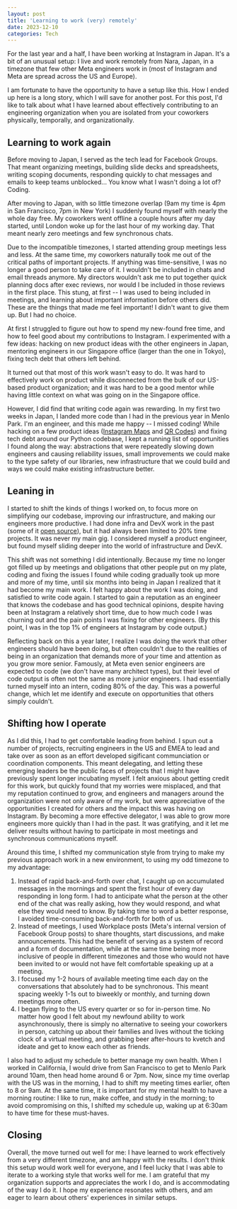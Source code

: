 ```yaml
---
layout: post
title: 'Learning to work (very) remotely'
date: 2023-12-10
categories: Tech
---
```


For the last year and a half, I have been working at Instagram in Japan. It's a bit of an unusual setup: I live and work remotely from Nara, Japan, in a timezone that few other Meta engineers work in (most of Instagram and Meta are spread across the US and Europe).

I am fortunate to have the opportunity to have a setup like this. How I ended up here is a long story, which I will save for another post. For this post, I'd like to talk about what I have learned about effectively contributing to an engineering organization when you are isolated from your coworkers physically, temporally, and organizationally.

## Learning to work again

Before moving to Japan, I served as the tech lead for Facebook Groups. That meant organizing meetings, building slide decks and spreadsheets, writing scoping documents, responding quickly to chat messages and emails to keep teams unblocked... You know what I wasn't doing a lot of? Coding.

After moving to Japan, with so little timezone overlap (9am my time is 4pm in San Francisco, 7pm in New York) I suddenly found myself with nearly the whole day free. My coworkers went offline a couple hours after my day started, until London woke up for the last hour of my working day. That meant nearly zero meetings and few synchronous chats.

Due to the incompatible timezones, I started attending group meetings less and less. At the same time, my coworkers naturally took me out of the critical paths of important projects. If anything was time-sensitive, I was no longer a good person to take care of it. I wouldn't be included in chats and email threads anymore. My directors wouldn't ask me to put together quick planning docs after exec reviews, nor would I be included in those reviews in the first place. This stung, at first -- I was used to being included in meetings, and learning about important information before others did. These are the things that made me feel important! I didn't want to give them up. But I had no choice.

At first I struggled to figure out how to spend my new-found free time, and how to feel good about my contributions to Instagram. I experimented with a few ideas: hacking on new product ideas with the other engineers in Japan, mentoring engineers in our Singapore office (larger than the one in Tokyo), fixing tech debt that others left behind.

It turned out that most of this work wasn't easy to do. It was hard to effectively work on product while disconnected from the bulk of our US-based product organization; and it was hard to be a good mentor while having little context on what was going on in the Singapore office.

However, I did find that writing code again was rewarding. In my first two weeks in Japan, I landed more code than I had in the previous year in Menlo Park. I'm an engineer, and this made me happy -- I missed coding! While hacking on a few product ideas ([Instagram Maps](https://techcrunch.com/2022/07/19/instagram-new-searchable-map-experience/) and [QR Codes](https://mashable.com/article/qr-code-instagram)) and fixing tech debt around our Python codebase, I kept a running list of opportunities I found along the way: abstractions that were repeatedly slowing down engineers and causing reliability issues, small improvements we could make to the type safety of our libraries, new infrastructure that we could build and ways we could make existing infrastructure better.

## Leaning in

I started to shift the kinds of things I worked on, to focus more on simplifying our codebase, improving our infrastructure, and making our engineers more productive. I had done infra and DevX work in the past (some of it [open source](https://github.com/bcherny)), but it had always been limited to 20% time projects. It was never my main gig. I considered myself a product engineer, but found myself sliding deeper into the world of infrastructure and DevX.

This shift was not something I did intentionally. Because my time no longer got filled up by meetings and obligations that other people put on my plate, coding and fixing the issues I found while coding gradually took up more and more of my time, until six months into being in Japan I realized that it had become my main work. I felt happy about the work I was doing, and satisfied to write code again. I started to gain a reputation as an engineer that knows the codebase and has good technical opinions, despite having been at Instagram a relatively short time, due to how much code I was churning out and the pain points I was fixing for other engineers. (By this point, I was in the top 1% of engineers at Instagram by code output.)

Reflecting back on this a year later, I realize I was doing the work that other engineers should have been doing, but often couldn't due to the realities of being in an organization that demands more of your time and attention as you grow more senior. Famously, at Meta even senior engineers are expected to code (we don't have many architect types), but their level of code output is often not the same as more junior engineers. I had essentially turned myself into an intern, coding 80% of the day. This was a powerful change, which let me identify and execute on opportunities that others simply couldn't.

## Shifting how I operate

As I did this, I had to get comfortable leading from behind. I spun out a number of projects, recruiting engineers in the US and EMEA to lead and take over as soon as an effort developed sigificant communciation or coordination components. This meant delegating, and letting these emerging leaders be the public faces of projects that I might have previously spent longer incubating myself. I felt anxious about getting credit for this work, but quickly found that my worries were misplaced, and that my reputation continued to grow, and engineers and managers around the organization were not only aware of my work, but were appreciative of the opportunities I created for others and the impact this was having on Instagram. By becoming a more effective delegator, I was able to grow more engineers more quickly than I had in the past. It was gratifying, and it let me deliver results without having to participate in most meetings and synchronous communications myself.

Around this time, I shifted my communication style from trying to make my previous approach work in a new environment, to using my odd timezone to my advantage:

1. Instead of rapid back-and-forth over chat, I caught up on accumulated messages in the mornings and spent the first hour of every day responding in long form. I had to anticipate what the person at the other end of the chat was really asking, how they would respond, and what else they would need to know. By taking time to word a better response, I avoided time-consuming back-and-forth for both of us.
2. Instead of meetings, I used Workplace posts (Meta's internal version of Facebook Group posts) to share thoughts, start discussions, and make announcements. This had the benefit of serving as a system of record and a form of documentation, while at the same time being more inclusive of people in different timezones and those who would not have been invited to or would not have felt comfortable speaking up at a meeting.
3. I focused my 1-2 hours of available meeting time each day on the conversations that absolutely had to be synchronous. This meant spacing weekly 1-1s out to biweekly or monthly, and turning down meetings more often.
4. I began flying to the US every quarter or so for in-person time. No matter how good I felt about my newfound ability to work asynchronously, there is simply no alternative to seeing your coworkers in person, catching up about their families and lives without the ticking clock of a virtual meeting, and grabbing beer after-hours to kvetch and ideate and get to know each other as friends.

I also had to adjust my schedule to better manage my own health. When I worked in California, I would drive from San Francisco to get to Menlo Park around 10am, then head home around 6 or 7pm. Now, since my time overlap with the US was in the morning, I had to shift my meeting times earlier, often to 8 or 9am. At the same time, it is important for my mental health to have a morning routine: I like to run, make coffee, and study in the morning; to avoid compromising on this, I shifted my schedule up, waking up at 6:30am to have time for these must-haves.

## Closing

Overall, the move turned out well for me: I have learned to work effectively from a very different timezone, and am happy with the results. I don't think this setup would work well for everyone, and I feel lucky that I was able to iterate to a working style that works well for me. I am grateful that my organization supports and appreciates the work I do, and is accommodating of the way I do it. I hope my experience resonates with others, and am eager to learn about others' experiences in similar setups.
